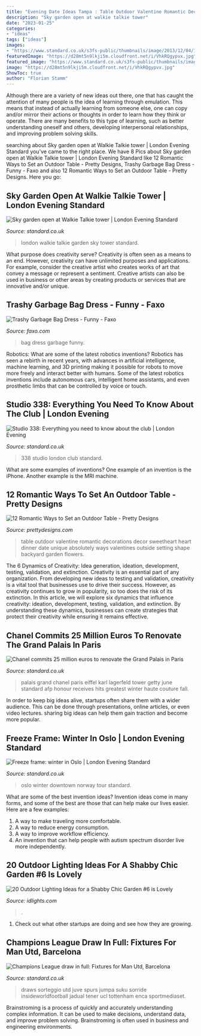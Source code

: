 ```yaml
---
title: "Evening Date Ideas Tampa : Table Outdoor Valentine Romantic Decorations Decor Sweetheart Heart Dinner Date Unique Absolutely Ways Valentines Outside Setting Shape Backyard Garden Flowers"
description: "Sky garden open at walkie talkie tower"
date: "2023-01-25"
categories:
- "ideas"
tags: ["ideas"]
images:
- "https://www.standard.co.uk/s3fs-public/thumbnails/image/2013/12/04/18/95oslomain0413.jpg"
featuredImage: "https://d28mt5n9lkji5m.cloudfront.net/i/VhkRQgypvx.jpg"
featured_image: "https://www.standard.co.uk/s3fs-public/thumbnails/image/2013/12/04/18/95oslomain0413.jpg"
image: "https://d28mt5n9lkji5m.cloudfront.net/i/VhkRQgypvx.jpg"
ShowToc: true
author: "Florian Stamm"
---
```



Although there are a variety of new ideas out there, one that has caught the attention of many people is the idea of learning through emulation. This means that instead of actually learning from someone else, one can copy and/or mirror their actions or thoughts in order to learn how they think or operate. There are many benefits to this type of learning, such as better understanding oneself and others, developing interpersonal relationships, and improving problem solving skills.

	

		
searching about Sky garden open at Walkie Talkie tower | London Evening Standard you've came to the right place. We have 8 Pics about Sky garden open at Walkie Talkie tower | London Evening Standard like 12 Romantic Ways to Set an Outdoor Table - Pretty Designs, Trashy Garbage Bag Dress - Funny - Faxo and also 12 Romantic Ways to Set an Outdoor Table - Pretty Designs. Here you go:
		
    
## Sky Garden Open At Walkie Talkie Tower | London Evening Standard

<img loading=lazy src="https://www.standard.co.uk/s3fs-public/thumbnails/image/2015/01/07/13/sky3.jpg" onerror="this.onerror=null;this.src='https://tse4.mm.bing.net/th?id=OIP.fNY37vl8M0aE4T07SnUgAwHaE8&amp;pid=15.1';" alt="Sky garden open at Walkie Talkie tower | London Evening Standard">

_Source: standard.co.uk_

>london walkie talkie garden sky tower standard. 

	

What purpose does creativity serve?
Creativity is often seen as a means to an end. However, creativity can have unlimited purposes and applications. For example, consider the creative artist who creates works of art that convey a message or represent a sentiment. Creative artists can also be used in business or other areas by creating products or services that are innovative and/or unique.

    
## Trashy Garbage Bag Dress - Funny - Faxo

<img loading=lazy src="https://d28mt5n9lkji5m.cloudfront.net/i/VhkRQgypvx.jpg" onerror="this.onerror=null;this.src='https://tse1.mm.bing.net/th?id=OIP.5IvSRGwgzIL1v4goomBxOwHaJ3&amp;pid=15.1';" alt="Trashy Garbage Bag Dress - Funny - Faxo">

_Source: faxo.com_

>bag dress garbage funny. 

	

Robotics: What are some of the latest robotics inventions?
Robotics has seen a rebirth in recent years, with advances in artificial intelligence, machine learning, and 3D printing making it possible for robots to move more freely and interact better with humans. Some of the latest robotics inventions include autonomous cars, intelligent home assistants, and even prosthetic limbs that can be controlled by voice or touch.

    
## Studio 338: Everything You Need To Know About The Club | London Evening

<img loading=lazy src="https://static.standard.co.uk/s3fs-public/thumbnails/image/2018/11/08/10/studio-338.jpg" onerror="this.onerror=null;this.src='https://tse1.mm.bing.net/th?id=OIP.Pppux7VXo0inXxpYmLnK5gHaE7&amp;pid=15.1';" alt="Studio 338: Everything you need to know about the club | London Evening">

_Source: standard.co.uk_

>338 studio london club standard. 

	

What are some examples of inventions?
One example of an invention is the iPhone. Another example is the MRI machine.

    
## 12 Romantic Ways To Set An Outdoor Table - Pretty Designs

<img loading=lazy src="https://www.prettydesigns.com/wp-content/uploads/2014/08/Outdoor-Table-Heart-Shape-Design.jpg" onerror="this.onerror=null;this.src='https://tse4.mm.bing.net/th?id=OIP.WVH6wwXNT3r6GFA6j5WBygHaLH&amp;pid=15.1';" alt="12 Romantic Ways to Set an Outdoor Table - Pretty Designs">

_Source: prettydesigns.com_

>table outdoor valentine romantic decorations decor sweetheart heart dinner date unique absolutely ways valentines outside setting shape backyard garden flowers. 

	

The 6 Dynamics of Creativity: Idea generation, ideation, development, testing, validation, and extinction.
Creativity is an essential part of any organization. From developing new ideas to testing and validation, creativity is a vital tool that businesses use to drive their success. However, as creativity continues to grow in popularity, so too does the risk of its extinction. In this article, we will explore six dynamics that influence creativity: ideation, development, testing, validation, and extinction. By understanding these dynamics, businesses can create strategies that protect their creativity while ensuring it remains effective.

    
## Chanel Commits 25 Million Euros To Renovate The Grand Palais In Paris

<img loading=lazy src="https://static.standard.co.uk/s3fs-public/thumbnails/image/2018/02/13/12/chaneleiffeltower130218.jpg" onerror="this.onerror=null;this.src='https://tse1.mm.bing.net/th?id=OIP.ZS77Wlvg4NOwrySjEVnAEQHaE8&amp;pid=15.1';" alt="Chanel commits 25 million euros to renovate the Grand Palais in Paris">

_Source: standard.co.uk_

>palais grand chanel paris eiffel karl lagerfeld tower getty june standard afp honour receives hits greatest winter haute couture fall. 

	

In order to keep big ideas alive, startups often share them with a wider audience. This can be done through presentations, online articles, or even video lectures. sharing big ideas can help them gain traction and become more popular.

    
## Freeze Frame: Winter In Oslo | London Evening Standard

<img loading=lazy src="https://www.standard.co.uk/s3fs-public/thumbnails/image/2013/12/04/18/95oslomain0413.jpg" onerror="this.onerror=null;this.src='https://tse1.mm.bing.net/th?id=OIP.jbus3_3iGMq-BbdaOFa7twHaE8&amp;pid=15.1';" alt="Freeze frame: winter in Oslo | London Evening Standard">

_Source: standard.co.uk_

>oslo winter downtown norway tour standard. 

	

What are some of the best invention ideas?
Invention ideas come in many forms, and some of the best are those that can help make our lives easier. Here are a few examples: 
1. A way to make traveling more comfortable. 
2. A way to reduce energy consumption. 
3. A way to improve workflow efficiency. 
4. An invention that can help people with autism spectrum disorder live more independently.

    
## 20 Outdoor Lighting Ideas For A Shabby Chic Garden #6 Is Lovely

<img loading=lazy src="https://www.idlights.com/wp-content/uploads/2016/05/10-Outdoor-Lighting-Decoration-Ideas-for-a-Shabby-Chic-Garden2.jpg" onerror="this.onerror=null;this.src='https://tse4.mm.bing.net/th?id=OIP.bCMd6JurzUeKA9oXwDmIIAAAAA&amp;pid=15.1';" alt="20 Outdoor Lighting Ideas for a Shabby Chic Garden #6 is Lovely">

_Source: idlights.com_

>. 

	

1. Check out what other startups are doing and see how they are growing.

    
## Champions League Draw In Full: Fixtures For Man Utd, Barcelona

<img loading=lazy src="https://static.standard.co.uk/s3fs-public/thumbnails/image/2019/03/15/11/champions-league-draw-150319.jpg" onerror="this.onerror=null;this.src='https://tse1.mm.bing.net/th?id=OIP.FsQ9My4ETtqEdwQzScTOhwHaE7&amp;pid=15.1';" alt="Champions League draw in full: Fixtures for Man Utd, Barcelona">

_Source: standard.co.uk_

>draws sorteggio utd juve spurs jumpa suku sorride insideworldfootball jadual tener ucl tottenham enca sportmediaset. 

	

Brainstroming is a process of quickly and accurately understanding complex information. It can be used to make decisions, understand data, and improve problem solving. Brainstroming is often used in business and engineering environments.

